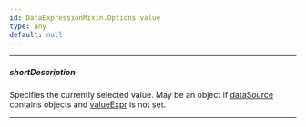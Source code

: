 ```yaml
---
id: DataExpressionMixin.Options.value
type: any
default: null
---
```

---
##### shortDescription
Specifies the currently selected value. May be an object if [dataSource]({basewidgetpath}/Configuration/#dataSource) contains objects and [valueExpr]({basewidgetpath}/Configuration/#valueExpr) is not set.

---
